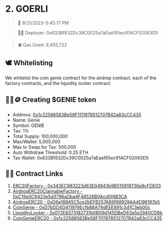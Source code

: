 # 2. GOERLI
<blockquote>📅 9/21/2023-5:45:17 PM</blockquote>

<blockquote>🧞‍♂️ Deployer: 0x633Bf832Dc39C0025a7aEaa165ec91ACF02063D5</blockquote>

<blockquote>⛽️ Gas Used: 9,455,722</blockquote>

## 🕊️ Whitelisting
We whitelist the coin genie contract for the airdrop contract, each of the factory contracts, and the liquidity locker contract.
## 🧞‍♂️🪙 Creating $GENIE token
- Address: [0x1c22586583Be58F1111978512707B42a83cCC435](https://goerli.etherscan.io/token/0x1c22586583Be58F1111978512707B42a83cCC435)
- Name: Genie
- Symbol: GENIE
- Tax: 1%
- Total Supply: 100,000,000
- Max/Wallet: 5,000,000
- Max to Swap for Tax: 500,000
- Auto Withdraw Threshold: 0.25 ETH
- Tax Wallet: 0x633Bf832Dc39C0025a7aEaa165ec91ACF02063D5
## 👷‍♂️ Contract Links
1. [ERC20Factory - 0x343EC983223d63E04943b9B515919736a9cFDE03](https://goerli.etherscan.io/address/0x343EC983223d63E04943b9B515919736a9cFDE03)
2. [AirdropERC20ClaimableFactory - 0xC19a0C9423e5d3796aDba4F48526B0Acd5f4B3CA](https://goerli.etherscan.io/address/0xC19a0C9423e5d3796aDba4F48526B0Acd5f4B3CA)
3. [AirdropERC20 - 0xD6e18845C5ce2bEFB257AB9f88929AA4D96197b5](https://goerli.etherscan.io/address/0xD6e18845C5ce2bEFB257AB9f88929AA4D96197b5)
4. [CoinGenie - 0xD7bDD4D411979Ecfb88A79dEEE891c3d1C3eb00c](https://goerli.etherscan.io/address/0xD7bDD4D411979Ecfb88A79dEEE891c3d1C3eb00c)
5. [LiquidityLocker - 0x072E8373182731b0B09d145DBeD63a5e2940CD6b](https://goerli.etherscan.io/address/0x072E8373182731b0B09d145DBeD63a5e2940CD6b)
6. [CoinGenieERC20 - 0x1c22586583Be58F1111978512707B42a83cCC435](https://goerli.etherscan.io/address/0x1c22586583Be58F1111978512707B42a83cCC435)
